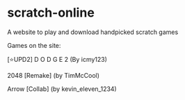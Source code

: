 # scratch-online
A website to play and download handpicked scratch games

Games on the site:

[⭐UPD2] D O D G E 2 (By icmy123)

2048 [Remake] (by TimMcCool)

Arrow [Collab] (by kevin_eleven_1234)
